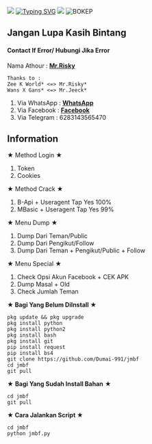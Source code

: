 ![](https://komarev.com/ghpvc/?username=jmbf&color=yellow)
[![Typing SVG](https://readme-typing-svg.herokuapp.com?font=nano&color=%2336BCF7&center=true&vCenter=true&width=500&lines=Tutorial+Install+Ada+DiBawah+Foto)](https://git.io/typing-svg)
![](https://raw.githubusercontent.com/Dumai-991/jmbf/Xnxx/Foto/Screenshot_2021-12-22-15-37-07-69.jpg)
![BOKEP](https://raw.githubusercontent.com/Dumai-991/jmbf/Xnxx/Foto/Screenshot_2022-01-03-23-03-02-22.jpg)
>
## Jangan Lupa Kasih Bintang
>
#### Contact If Error/ Hubungi Jika Error
>
Nama Athour : [**Mr.Risky**](https://github.com/Dumai-991)
> 
```
Thanks to :
Zee K World* <=> Mr.Risky*
Wans X Gans* <=> Mr.Jeeck*
```
>
1. Via WhatsApp : [**WhatsApp**](https://wa.me/6283143565470)
2. Via Facebook : [**Facebook**](https://fb.me/llovexnxx)
3. Via Telegram : 6283143565470
>

## Information
★ Method Login ★
>
1. Token
2. Cookies 
>
★ Method Crack ★
>
1. B-Api + Useragent Tap Yes 100%
2. MBasic + Useragent Tap Yes 99%
>
★ Menu Dump ★
>
1. Dump Dari Teman/Public
2. Dump Dari Pengikut/Follow
3. Dump Dari Teman + Pengikut/Public + Follow
>
★ Menu Special ★
1. Check Opsi Akun Facebook + CEK APK
2. Dump Masal + Old
3. Check Jumlah Teman
>
**★ Bagi Yang Belum DiInstall ★**
>
```
pkg update && pkg upgrade
pkg install python
pkg install python2
pkg install bash
pkg install git
pip install request
pip install bs4
git clone https://github.com/Dumai-991/jmbf
cd jmbf
git pull
```
>
★ **Bagi Yang Sudah Install Bahan** ★
>
```
cd jmbf
git pull
```
>
**★ Cara Jalankan Script ★**
>
```
cd jmbf
python jmbf.py
```

